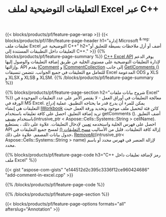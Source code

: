 ﻿---
title: التعليقات التوضيحية لملف Excel عبر C++
url: /ar/cpp/annotation/
description: قم بإضافة أو إزالة تعليقات التعليقات التوضيحية للبيانات من جداول بيانات Excel و OpenOffice باستخدام مكتبة C++.
---
{{< blocks/products/pf/feature-page-wrap >}}
{{< blocks/products/pf/i18n/feature-page-header h1="إدارة Microsoft <sup> & reg؛ </sup> تعليقات ملف Excel التوضيحية عبر C++" h2="أضف أو أزل ملاحظات بسيطة للتعليق أو التعليقات داخل التطبيقات المستندة إلى C++." >}}
{{% blocks/products/pf/feature-page-summary %}}
[C++ Excel API](/cells/cpp/) يوفر الدعم لإدارة التعليقات التوضيحية على مستوى الخلية عن طريق إضافة التعليقات والوصول إليها وإزالتها. API يقدم [IComment](https://apireference.aspose.com/cells/cpp/class/aspose.cells.i_comment) و [ICommentCollection](https://apireference.aspose.com/cells/cpp/class/aspose.cells.i_comment_collection) إلى جانب [GetIComments ()](https://apireference.aspose.com/cells/cpp/class/aspose.cells.i_worksheet#ae7cce5f85b7b25a1e5c58df1b613ca5a) للتعامل مع التعليقات في جميع الجوانب. تتضمن تنسيقات Excel المدعومة ODS و XLS و XLSX و XLSB و XLSM.
{{% /blocks/products/pf/feature-page-summary %}}

{{% blocks/products/pf/feature-page-section h2="شروح بيانات ملفات Excel" %}}
معالجة التعليقات في أوراق العمل - لا يقتصر الأمر على عدد التعليقات الموجودة في الورقة في MS Excel. يمكن للمرء أن يدرج قدر ما يحتاجه التطبيق. عملية إدراج التعليقات هي إنشاء [IWorkbook](https://apireference.aspose.com/cells/cpp/class/aspose.cells.i_workbook) كائن فئة لتحميل ملف موجود وتحديد ورقة العمل حيث تريد إضافة التعليق. احصل على كافة تعليقاته باستخدام getComments (). أضف التعليق باستخدام [يضيف](https://apireference.aspose.com/cells/cpp/class/aspose.cells.i_comment_collection#a3f014415e292fa15c6220e9727dad384)(intrusive_ptr < Aspose::Cells::Systems::String > cellName). احصل على فهرس الخلية واستخدمه [تعيين](https://apireference.aspose.com/cells/cpp/com.aspose.cells/comment#Note) لإدخال التعليقات. علاوة على ذلك ، يستطيع API إزالة كافة التعليقات. قليل من الأساليب [مسح التعليقات ()](https://apireference.aspose.com/cells/cpp/class/aspose.cells.i_worksheet#ad4e0ea291ae60fc1b5d815e520edc6c3) لمسح جميع التعليقات في جدول بيانات المصمم. علاوة على ذلك، [RemoveAt](https://apireference.aspose.com/cells/cpp/class/aspose.cells.i_worksheet_collection#addabcc7d7d76874694018fb3ba37b72c)(intrusive_ptr< Aspose::Cells::Systems::String > name) لإزالة العنصر في فهرس محدد أو باسم محدد.

{{% blocks/products/pf/feature-page-code h3="C++ رمز لإضافة تعليقات داخل ملف Excel" %}}

{{< gist "aspose-com-gists" "e144512d2c395c3336f12ce960424686" "add-comment-in-excel.cpp" >}}

{{% /blocks/products/pf/feature-page-code %}}

{{% /blocks/products/pf/feature-page-section %}}

{{< blocks/products/pf/feature-page-options formats="all" afterslug="Annotation" >}}